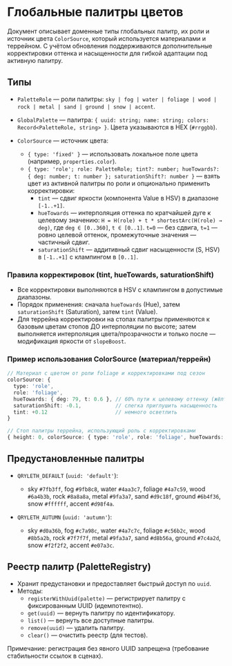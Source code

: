 # Глобальные палитры цветов

Документ описывает доменные типы глобальных палитр, их роли и источник цвета `ColorSource`,
который используется материалами и террейном. С учётом обновления поддерживаются дополнительные
корректировки оттенка и насыщенности для гибкой адаптации под активную палитру.

## Типы

- `PaletteRole` — роли палитры:
  `sky | fog | water | foliage | wood | rock | metal | sand | ground | snow | accent`.

- `GlobalPalette` — палитра:
  `{ uuid: string; name: string; colors: Record<PaletteRole, string> }`.
  Цвета указываются в HEX (`#rrggbb`).

- `ColorSource` — источник цвета:
  - `{ type: 'fixed' }` — использовать локальное поле цвета (например, `properties.color`).
  - `{ type: 'role'; role: PaletteRole; tint?: number; hueTowards?: { deg: number; t: number }; saturationShift?: number }`
    — взять цвет из активной палитры по роли и опционально применить корректировки:
    - `tint` — сдвиг яркости (компонента Value в HSV) в диапазоне `[-1..+1]`.
    - `hueTowards` — интерполяция оттенка по кратчайшей дуге к целевому значению:
      `H = H(role) + t * shortestArc(H(role) → deg)`, где `deg ∈ [0..360]`, `t ∈ [0..1]`.
      `t=0` — без сдвига, `t=1` — ровно целевой оттенок, промежуточные значения — частичный сдвиг.
    - `saturationShift` — аддитивный сдвиг насыщенности (S, HSV) в `[-1..+1]` с клампингом в `[0..1]`.

### Правила корректировок (tint, hueTowards, saturationShift)
- Все корректировки выполняются в HSV с клампингом в допустимые диапазоны.
- Порядок применения: сначала `hueTowards` (Hue), затем `saturationShift` (Saturation), затем `tint` (Value).
- Для террейна корректировки на стопах палитры применяются к базовым цветам стопов ДО интерполяции по высоте;
  затем выполняется интерполяция цвета/прозрачности и только после — модификация яркости от `slopeBoost`.

### Пример использования ColorSource (материал/террейн)

```ts
// Материал с цветом от роли foliage и корректировками под сезон
colorSource: {
  type: 'role',
  role: 'foliage',
  hueTowards: { deg: 79, t: 0.6 }, // 60% пути к целевому оттенку (жёлто‑зелёный)
  saturationShift: -0.1,           // слегка приглушить насыщенность
  tint: +0.12                      // немного осветлить
}

// Стоп палитры террейна, использующий роль с корректировками
{ height: 0, colorSource: { type: 'role', role: 'foliage', hueTowards: { deg: 79, t: 0.6 }, tint: 0.1 } }
```

## Предустановленные палитры

- `QRYLETH_DEFAULT` (`uuid: 'default'`):
  - sky `#7fb3ff`, fog `#9fb8c8`, water `#4aa3c7`, foliage `#4a7c59`, wood `#6a4b3b`,
    rock `#8a8a8a`, metal `#9fa3a7`, sand `#d9c18f`, ground `#6b4f36`, snow `#ffffff`, accent `#d98f4a`.

- `QRYLETH_AUTUMN` (`uuid: 'autumn'`):
  - sky `#d0a36b`, fog `#c7a98c`, water `#4a7c7c`, foliage `#c56b2c`, wood `#8b5a2b`,
    rock `#7f7f7f`, metal `#9fa3a7`, sand `#d8b56a`, ground `#7c4a2d`, snow `#f2f2f2`, accent `#e07a3c`.

## Реестр палитр (PaletteRegistry)

- Хранит предустановки и предоставляет быстрый доступ по `uuid`.
- Методы:
  - `registerWithUuid(palette)` — регистрирует палитру с фиксированным UUID (идемпотентно).
  - `get(uuid)` — вернуть палитру по идентификатору.
  - `list()` — вернуть все доступные палитры.
  - `remove(uuid)` — удалить палитру.
  - `clear()` — очистить реестр (для тестов).

Примечание: регистрация без явного UUID запрещена (требование стабильности ссылок в сценах).
